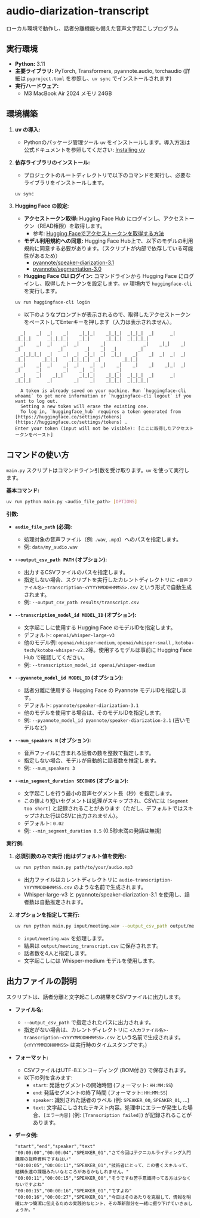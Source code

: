 # audio-diarization-transcript

ローカル環境で動作し、話者分離機能も備えた音声文字起こしプログラム

## 実行環境

* **Python:** 3.11
* **主要ライブラリ:** PyTorch, Transformers, pyannote.audio, torchaudio (詳細は `pyproject.toml` を参照し、`uv sync` でインストールされます)
* **実行ハードウェア:**
    *  M3 MacBook Air 2024 メモリ 24GB

## 環境構築

1.  **uv の導入:**
    * Pythonのパッケージ管理ツール `uv` をインストールします。導入方法は公式ドキュメントを参照してください: [Installing uv](https://docs.astral.sh/uv/getting-started/installation/)

2.  **依存ライブラリのインストール:**
    * プロジェクトのルートディレクトリで以下のコマンドを実行し、必要なライブラリをインストールします。
    ```bash
    uv sync
    ```

3.  **Hugging Face の設定:**
    * **アクセストークン取得:** Hugging Face Hub にログインし、アクセストークン（READ権限）を取得します。
        * 参考: [Hugging Faceでアクセストークンを取得する方法](https://monomonotech.jp/kurage/memo/m250108_huggingface_get_token)
    * **モデル利用規約への同意:** Hugging Face Hub上で、以下のモデルの利用規約に同意する必要があります。（スクリプトが内部で依存している可能性があるため）
        * [pyannote/speaker-diarization-3.1](https://huggingface.co/pyannote/speaker-diarization-3.1)
        * [pyannote/segmentation-3.0](https://huggingface.co/pyannote/segmentation-3.0)
    * **Hugging Face CLI ログイン:** コマンドラインから Hugging Face にログインし、取得したトークンを設定します。`uv` 環境内で `huggingface-cli` を実行します。
    ```bash
    uv run huggingface-cli login
    ```
    * 以下のようなプロンプトが表示されるので、取得したアクセストークンをペーストしてEnterキーを押します（入力は表示されません）。
    ```text
      _|    _|  _|    _|    _|_|_|    _|_|_|  _|_|_|  _|      _|    _|_|_|      _|_|_|_|    _|_|      _|_|_|  _|_|_|_|
      _|    _|  _|    _|  _|        _|              _|    _|_|    _|  _|              _|        _|    _|  _|        _|
      _|_|_|_|  _|    _|  _|  _|_|  _|  _|_|    _|    _|  _|  _|  _|  _|_|      _|_|_|    _|_|_|_|  _|        _|_|_|
      _|    _|  _|    _|  _|    _|  _|    _|    _|    _|    _|_|  _|    _|      _|        _|    _|  _|        _|
      _|    _|    _|_|      _|_|_|    _|_|_|  _|_|_|  _|      _|    _|_|_|      _|        _|    _|    _|_|_|  _|_|_|_|

      A token is already saved on your machine. Run `huggingface-cli whoami` to get more information or `huggingface-cli logout` if you want to log out.
      Setting a new token will erase the existing one.
      To log in, `huggingface_hub` requires a token generated from [https://huggingface.co/settings/tokens](https://huggingface.co/settings/tokens) .
    Enter your token (input will not be visible): [ここに取得したアクセストークンをペースト]
    ```

## コマンドの使い方

`main.py` スクリプトはコマンドライン引数を受け取ります。`uv` を使って実行します。

**基本コマンド:**
```bash
uv run python main.py <audio_file_path> [OPTIONS]
```

**引数:**

* **`audio_file_path` (必須):**
    * 処理対象の音声ファイル（例: `.wav`, `.mp3`）へのパスを指定します。
    * 例: `data/my_audio.wav`

* **`--output_csv_path PATH` (オプション):**
    * 出力するCSVファイルのパスを指定します。
    * 指定しない場合、スクリプトを実行したカレントディレクトリに `<音声ファイル名>-transcription-<YYYYMMDDHHMMSS>.csv` という形式で自動生成されます。
    * 例: `--output_csv_path results/transcript.csv`

* **`--transcription_model_id MODEL_ID` (オプション):**
    * 文字起こしに使用する Hugging Face のモデルIDを指定します。
    * デフォルト: `openai/whisper-large-v3`
    * 他のモデル例: `openai/whisper-medium`, `openai/whisper-small` , `kotoba-tech/kotoba-whisper-v2.2`等。使用するモデルは事前に Hugging Face Hub で確認してください。
    * 例: `--transcription_model_id openai/whisper-medium`

* **`--pyannote_model_id MODEL_ID` (オプション):**
    * 話者分離に使用する Hugging Face の Pyannote モデルIDを指定します。
    * デフォルト: `pyannote/speaker-diarization-3.1`
    * 他のモデルを使用する場合は、そのモデルIDを指定します。
    * 例: `--pyannote_model_id pyannote/speaker-diarization-2.1` (古いモデルなど)

* **`--num_speakers N` (オプション):**
    * 音声ファイルに含まれる話者の数を整数で指定します。
    * 指定しない場合、モデルが自動的に話者数を推定します。
    * 例: `--num_speakers 3`

* **`--min_segment_duration SECONDS` (オプション):**
    * 文字起こしを行う最小の音声セグメント長（秒）を指定します。
    * この値より短いセグメントは処理がスキップされ、CSVには `[Segment too short]` と記録されることがあります（ただし、デフォルトではスキップされた行はCSVに出力されません）。
    * デフォルト: `0.02`
    * 例: `--min_segment_duration 0.5` (0.5秒未満の発話は無視)

**実行例:**

1.  **必須引数のみで実行 (他はデフォルト値を使用):**
    ```bash
    uv run python main.py path/to/your/audio.mp3
    ```
    * 出力ファイルはカレントディレクトリに `audio-transcription-YYYYMMDDHHMMSS.csv` のような名前で生成されます。
    * Whisper-large-v3 と pyannote/speaker-diarization-3.1 を使用し、話者数は自動推定されます。

2.  **オプションを指定して実行:**
    ```bash
    uv run python main.py input/meeting.wav --output_csv_path output/meeting_transcript.csv --num_speakers 4 --transcription_model_id openai/whisper-medium
    ```
    * `input/meeting.wav` を処理します。
    * 結果は `output/meeting_transcript.csv` に保存されます。
    * 話者数を4人と指定します。
    * 文字起こしには Whisper-medium モデルを使用します。

## 出力ファイルの説明

スクリプトは、話者分離と文字起こしの結果をCSVファイルに出力します。

* **ファイル名:**
    * `--output_csv_path` で指定されたパスに出力されます。
    * 指定がない場合は、カレントディレクトリに `<入力ファイル名>-transcription-<YYYYMMDDHHMMSS>.csv` という名前で生成されます。 (`<YYYYMMDDHHMMSS>` は実行時のタイムスタンプです。)

* **フォーマット:**
    * CSVファイルはUTF-8エンコーディング (BOM付き) で保存されます。
    * 以下の列を含みます:
        * `start`: 発話セグメントの開始時間 (フォーマット: `HH:MM:SS`)
        * `end`: 発話セグメントの終了時間 (フォーマット: `HH:MM:SS`)
        * `speaker`: 識別された話者のラベル (例: `SPEAKER_00`, `SPEAKER_01`, ...)
        * `text`: 文字起こしされたテキスト内容。処理中にエラーが発生した場合、`[エラー内容]` (例: `[Transcription failed]`) が記録されることがあります。

* **データ例:**
    ```csv
    "start","end","speaker","text"
    "00:00:00","00:00:04","SPEAKER_01","さて今回はテクニカルライティング入門講座の抜粋資料ですねはい"
    "00:00:05","00:00:11","SPEAKER_01","技術者にとって、この書くスキルって、結構永遠の課題みたいなところがあるかもしれません。"
    "00:00:11","00:00:15","SPEAKER_00","そうですね苦手意識持ってる方は少なくないですよね"
    "00:00:15","00:00:16","SPEAKER_01","ですよね"
    "00:00:16","00:00:27","SPEAKER_01","今日はそのあたりを克服して、情報を明確にかつ簡潔に伝えるための実践的なヒント、その革新部分を一緒に掘り下げていきましょうか。"
    ```

